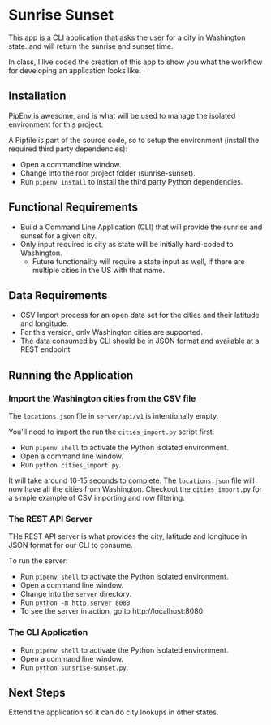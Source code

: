 # Sunrise Sunset

This app is a CLI application that asks the user for a city in Washington state. and will return the sunrise and sunset time.

In class, I live coded the creation of this app to show you what the workflow for developing an application looks like.

## Installation

PipEnv is awesome, and is what will be used to manage the isolated environment for this project.

A Pipfile is part of the source code, so to setup the environment (install the required third party dependencies):

- Open a commandline window.
- Change into the root project folder (sunrise-sunset).
- Run `pipenv install` to install the third party Python dependencies.


## Functional Requirements

- Build a Command Line Application (CLI) that will provide the sunrise and sunset for a given city.
- Only input required is city as state will be initially hard-coded to Washington.
  - Future functionality will require a state input as well, if there are multiple cities in the US with that name.

## Data Requirements

- CSV Import process for an open data set for the cities and their latitude and longitude. 
- For this version, only Washington cities are supported.
- The data consumed by CLI should be in JSON format and available at a REST endpoint.

## Running the Application

### Import the Washington cities from the CSV file

The `locations.json` file in `server/api/v1` is intentionally empty.

You'll need to import the run the `cities_import.py` script first:

- Run `pipenv shell` to activate the Python isolated environment.
- Open a command line window.
- Run `python cities_import.py`.

It will take around 10-15 seconds to complete. The `locations.json` file will now have all the cities from
Washington. Checkout the `cities_import.py` for a simple example of CSV importing and row filtering.

### The REST API Server

THe REST API server is what provides the city, latitude and longitude in JSON format for our CLI to consume.  

To run the server:

- Run `pipenv shell` to activate the Python isolated environment.
- Open a command line window.
- Change into the `server` directory.
- Run `python -m http.server 8080`
- To see the server in action, go to http://localhost:8080

### The CLI Application

- Run `pipenv shell` to activate the Python isolated environment.
- Open a command line window.
- Run `python sunsrise-sunset.py`.

## Next Steps

Extend the application so it can do city lookups in other states.